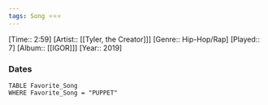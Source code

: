 ```yaml
---
tags: Song ⭐⭐⭐ 
---
```

[Time:: 2:59]
[Artist:: [[Tyler, the Creator]]]
[Genre:: Hip-Hop/Rap]
[Played:: 7]
[Album:: [[IGOR]]]
[Year:: 2019]
### Dates
````dataview
TABLE Favorite_Song
WHERE Favorite_Song = "PUPPET"
````